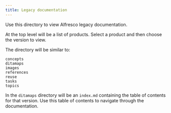 ```yaml
---
title: Legacy documentation
---
```


Use this directory to view Alfresco legacy documentation.

At the top level will be a list of products. Select a product and then choose the version to view.

The directory will be similar to:

```plaintext
concepts
ditamaps
images
references
reuse
tasks
topics
```

In the `ditamaps` directory will be an `index.md` containing the table of contents for that version. Use this table of contents to navigate through the documentation.
